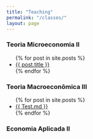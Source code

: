 ```yaml
---
title: "Teaching"
permalink: "/classes/"
layout: page
---
```



### Teoria Microeconomia II

<ul>
  {% for post in site.posts %}
    <li>
      <a href="{{ post.url }}">{{ post.title }}</a>
    </li>
  {% endfor %}
</ul>



### Teoria Macroeconômica III

<ul>
  {% for post in site.posts %}
    <li>
      <a href="{{ post.url }}">{{ Test.md }}</a>
    </li>
  {% endfor %}
</ul>


### Economia Aplicada II
